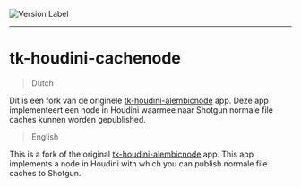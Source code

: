 ![Version Label](https://img.shields.io/badge/version-0.1.4-blue)
***

# tk-houdini-cachenode

>Dutch

Dit is een fork van de originele [tk-houdini-alembicnode](https://github.com/shotgunsoftware/tk-houdini-alembicnode) app. Deze app implementeert een node in Houdini waarmee naar Shotgun normale file caches kunnen worden gepublished.

>English

This is a fork of the original [tk-houdini-alembicnode](https://github.com/shotgunsoftware/tk-houdini-alembicnode) app. This app implements a node in Houdini with which you can publish normale file caches to Shotgun.